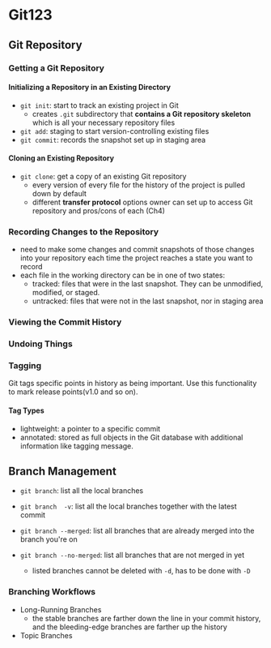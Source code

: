 # Git123



## Git Repository



### Getting a Git Repository

#### Initializing a Repository in an Existing Directory

- `git init`: start to track an existing project in Git
  - creates `.git` subdirectory that **contains a Git repository skeleton** which is all your necessary repository files
- `git add`: staging to start version-controlling existing files
- `git commit`: records the snapshot set up in staging area

#### Cloning an Existing Repository

- `git clone`:  get a copy of an existing Git repository
  - every version of every file for the history of the project is pulled down by default 
  - different **transfer protocol** options owner can set up to access Git repository and pros/cons of each (Ch4)



### Recording Changes to the Repository

- need to make some changes and commit snapshots of those changes into your repository each time the project reaches a state you want to record
- each file in the working directory can be in one of two states:
  - tracked: files that were in the last snapshot. They can be unmodified, modified, or staged.
  - untracked: files that were not in the last snapshot, nor in staging area



### Viewing the Commit History



### Undoing Things



### Tagging

Git tags specific points in history as being important. Use this functionality to mark release points(v1.0 and so on).

#### Tag Types

- lightweight: a pointer to a specific commit
- annotated: stored as full objects in the Git database with additional information like tagging message.



## Branch Management

- `git branch`: list all the local branches

- `git branch  -v`: list all the local branches together with the latest commit
- `git branch --merged`: list all branches that are already merged into the branch you're on 
- `git branch --no-merged`: list all branches that are not merged in yet
  - listed branches cannot be deleted with `-d`, has to be done with `-D`



### Branching Workflows

- Long-Running Branches
  - the stable branches are farther down the line in your commit history, and the bleeding-edge branches are farther up the history
- Topic Branches



